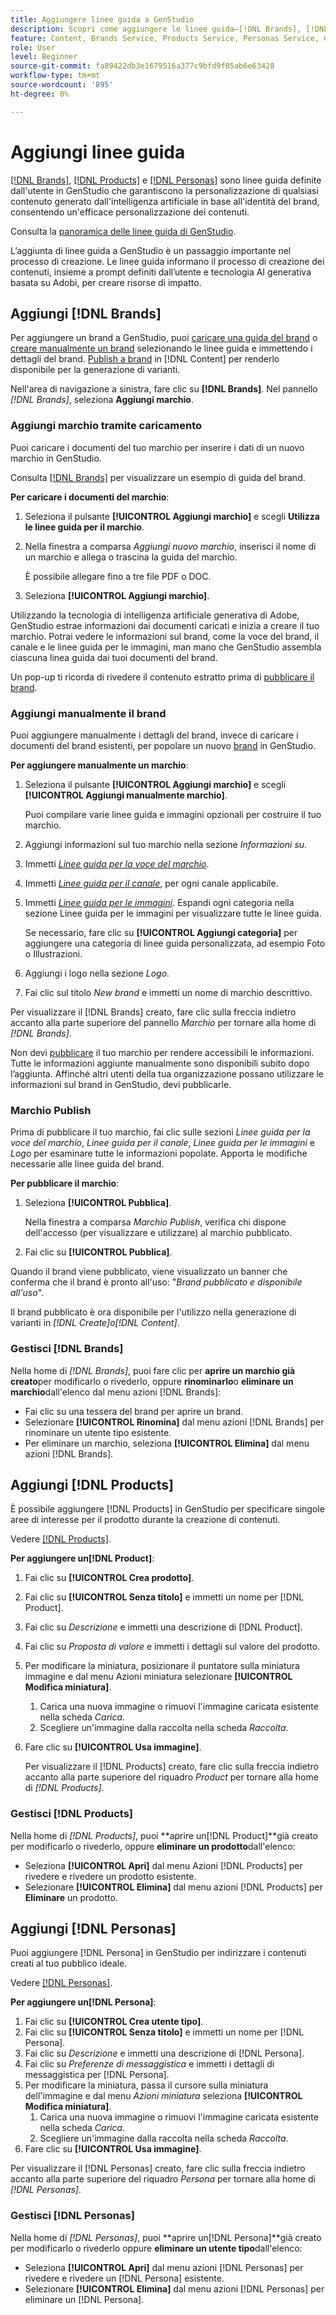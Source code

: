 ```yaml
---
title: Aggiungere linee guida a GenStudio
description: Scopri come aggiungere le linee guida—[!DNL Brands], [!DNL Products] e [!DNL Personas]— nell'Adobe [!DNL GenStudio].
feature: Content, Brands Service, Products Service, Personas Service, Guidelines
role: User
level: Beginner
source-git-commit: fa89422db3e1679516a377c9bfd9f05ab6e63428
workflow-type: tm+mt
source-wordcount: '895'
ht-degree: 0%

---
```



# Aggiungi linee guida

[[!DNL Brands]](/help/user-guide/guidelines/brands.md), [[!DNL Products]](/help/user-guide/guidelines/products.md) e [[!DNL Personas]](/help/user-guide/guidelines/personas.md) sono linee guida definite dall&#39;utente in GenStudio che garantiscono la personalizzazione di qualsiasi contenuto generato dall&#39;intelligenza artificiale in base all&#39;identità del brand, consentendo un&#39;efficace personalizzazione dei contenuti.

Consulta la [panoramica delle linee guida di GenStudio](/help/user-guide/guidelines/overview.md).

L’aggiunta di linee guida a GenStudio è un passaggio importante nel processo di creazione. Le linee guida informano il processo di creazione dei contenuti, insieme a prompt definiti dall’utente e tecnologia AI generativa basata su Adobi, per creare risorse di impatto.

## Aggiungi [!DNL Brands]

Per aggiungere un brand a GenStudio, puoi [caricare una guida del brand](#upload-brand-guidelines) o [creare manualmente un brand](#manually-add-brand) selezionando le linee guida e immettendo i dettagli del brand. [Publish a brand](#publish-brand) in [!DNL Content] per renderlo disponibile per la generazione di varianti.

Nell&#39;area di navigazione a sinistra, fare clic su **[!DNL Brands]**. Nel pannello _[!DNL Brands]_, seleziona **Aggiungi marchio**.

### Aggiungi marchio tramite caricamento

Puoi caricare i documenti del tuo marchio per inserire i dati di un nuovo marchio in GenStudio.

Consulta [[!DNL Brands]](/help/user-guide/guidelines/brands.md) per visualizzare un esempio di guida del brand.

**Per caricare i documenti del marchio**:

1. Seleziona il pulsante **[!UICONTROL Aggiungi marchio]** e scegli **Utilizza le linee guida per il marchio**.
1. Nella finestra a comparsa _Aggiungi nuovo marchio_, inserisci il nome di un marchio e allega o trascina la guida del marchio.

   È possibile allegare fino a tre file PDF o DOC.

1. Seleziona **[!UICONTROL Aggiungi marchio]**.

Utilizzando la tecnologia di intelligenza artificiale generativa di Adobe, GenStudio estrae informazioni dai documenti caricati e inizia a creare il tuo marchio. Potrai vedere le informazioni sul brand, come la voce del brand, il canale e le linee guida per le immagini, man mano che GenStudio assembla ciascuna linea guida dai tuoi documenti del brand.

Un pop-up ti ricorda di rivedere il contenuto estratto prima di [pubblicare il brand](#publish-brand).

### Aggiungi manualmente il brand

Puoi aggiungere manualmente i dettagli del brand, invece di caricare i documenti del brand esistenti, per popolare un nuovo [brand](brands.md) in GenStudio.

**Per aggiungere manualmente un marchio**:

1. Seleziona il pulsante **[!UICONTROL Aggiungi marchio]** e scegli **[!UICONTROL Aggiungi manualmente marchio]**.

   Puoi compilare varie linee guida e immagini opzionali per costruire il tuo marchio.

1. Aggiungi informazioni sul tuo marchio nella sezione _Informazioni su_.
1. Immetti [_Linee guida per la voce del marchio_](brands.md#brand-voice-guidelines).
1. Immetti [_Linee guida per il canale_](brands.md#channel-guidelines), per ogni canale applicabile.
1. Immetti [_Linee guida per le immagini_](brands.md#image-guidelines). Espandi ogni categoria nella sezione Linee guida per le immagini per visualizzare tutte le linee guida.

   Se necessario, fare clic su **[!UICONTROL Aggiungi categoria]** per aggiungere una categoria di linee guida personalizzata, ad esempio Foto o Illustrazioni.

1. Aggiungi i logo nella sezione _Logo_.
1. Fai clic sul titolo _New brand_ e immetti un nome di marchio descrittivo.

Per visualizzare il [!DNL Brands] creato, fare clic sulla freccia indietro accanto alla parte superiore del pannello _Marchio_ per tornare alla home di _[!DNL Brands]_.

Non devi [pubblicare](#publish-brand) il tuo marchio per rendere accessibili le informazioni. Tutte le informazioni aggiunte manualmente sono disponibili subito dopo l’aggiunta. Affinché altri utenti della tua organizzazione possano utilizzare le informazioni sul brand in GenStudio, devi pubblicarle.

### Marchio Publish

Prima di pubblicare il tuo marchio, fai clic sulle sezioni _Linee guida per la voce del marchio_, _Linee guida per il canale_, _Linee guida per le immagini_ e _Logo_ per esaminare tutte le informazioni popolate. Apporta le modifiche necessarie alle linee guida del brand.

**Per pubblicare il marchio**:

1. Seleziona **[!UICONTROL Pubblica]**.

   Nella finestra a comparsa _Marchio Publish_, verifica chi dispone dell&#39;accesso (per visualizzare e utilizzare) al marchio pubblicato.

1. Fai clic su **[!UICONTROL Pubblica]**.

Quando il brand viene pubblicato, viene visualizzato un banner che conferma che il brand è pronto all&#39;uso: &quot;*Brand pubblicato e disponibile all&#39;uso*&quot;.

Il brand pubblicato è ora disponibile per l&#39;utilizzo nella generazione di varianti in _[!DNL Create]_o_[!DNL Content]_.

### Gestisci [!DNL Brands]

Nella home di _[!DNL Brands]_, puoi fare clic per **aprire un marchio già creato**per modificarlo o rivederlo, oppure **rinominarlo**o **eliminare un marchio**dall&#39;elenco dal menu azioni [!DNL Brands]:

* Fai clic su una tessera del brand per aprire un brand.
* Selezionare **[!UICONTROL Rinomina]** dal menu azioni [!DNL Brands] per rinominare un utente tipo esistente.
* Per eliminare un marchio, seleziona **[!UICONTROL Elimina]** dal menu azioni [!DNL Brands].

## Aggiungi [!DNL Products]

È possibile aggiungere [!DNL Products] in GenStudio per specificare singole aree di interesse per il prodotto durante la creazione di contenuti. <!-- Add Rename, display, reposition functionality -->

Vedere [[!DNL Products]](products.md).

**Per aggiungere un[!DNL Product]**:

1. Fai clic su **[!UICONTROL Crea prodotto]**.
1. Fai clic su **[!UICONTROL Senza titolo]** e immetti un nome per [!DNL Product].
1. Fai clic su _Descrizione_ e immetti una descrizione di [!DNL Product].
1. Fai clic su _Proposta di valore_ e immetti i dettagli sul valore del prodotto.
1. Per modificare la miniatura, posizionare il puntatore sulla miniatura immagine e dal menu Azioni miniatura selezionare **[!UICONTROL Modifica miniatura]**.
   1. Carica una nuova immagine o rimuovi l&#39;immagine caricata esistente nella scheda _Carica_.
   1. Scegliere un&#39;immagine dalla raccolta nella scheda _Raccolta_.
1. Fare clic su **[!UICONTROL Usa immagine]**.

   Per visualizzare il [!DNL Products] creato, fare clic sulla freccia indietro accanto alla parte superiore del riquadro _Product_ per tornare alla home di _[!DNL Products]_.

### Gestisci [!DNL Products]

Nella home di _[!DNL Products]_, puoi **aprire un[!DNL Product]**già creato per modificarlo o rivederlo, oppure **eliminare un prodotto**dall&#39;elenco:

* Seleziona **[!UICONTROL Apri]** dal menu Azioni [!DNL Products] per rivedere e rivedere un prodotto esistente.
* Selezionare **[!UICONTROL Elimina]** dal menu azioni [!DNL Products] per **Eliminare** un prodotto.

## Aggiungi [!DNL Personas]

Puoi aggiungere [!DNL Persona] in GenStudio per indirizzare i contenuti creati al tuo pubblico ideale.

Vedere [[!DNL Personas]](personas.md).

**Per aggiungere un[!DNL Persona]**:

1. Fai clic su **[!UICONTROL Crea utente tipo]**.
1. Fai clic su **[!UICONTROL Senza titolo]** e immetti un nome per [!DNL Persona].
1. Fai clic su _Descrizione_ e immetti una descrizione di [!DNL Persona].
1. Fai clic su _Preferenze di messaggistica_ e immetti i dettagli di messaggistica per [!DNL Persona].
1. Per modificare la miniatura, passa il cursore sulla miniatura dell&#39;immagine e dal menu _Azioni miniatura_ seleziona **[!UICONTROL Modifica miniatura]**.
   1. Carica una nuova immagine o rimuovi l&#39;immagine caricata esistente nella scheda _Carica_.
   1. Scegliere un&#39;immagine dalla raccolta nella scheda _Raccolta_.
1. Fare clic su **[!UICONTROL Usa immagine]**.

Per visualizzare il [!DNL Personas] creato, fare clic sulla freccia indietro accanto alla parte superiore del riquadro _Persona_ per tornare alla home di _[!DNL Personas]_.

### Gestisci [!DNL Personas]

Nella home di _[!DNL Personas]_, puoi **aprire un[!DNL Persona]**già creato per modificarlo o rivederlo oppure **eliminare un utente tipo**dall&#39;elenco:

* Seleziona **[!UICONTROL Apri]** dal menu azioni [!DNL Personas] per rivedere e rivedere un [!DNL Persona] esistente.
* Selezionare **[!UICONTROL Elimina]** dal menu azioni [!DNL Personas] per eliminare un [!DNL Persona].
